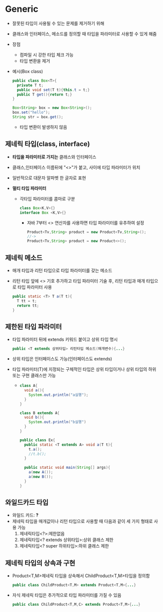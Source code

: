 # Generic

* 잘못된 타입이 사용될 수 있는 문제를 제거하기 위해

* 클래스와 인터페이스, 메소드를 정의할 때 타입을 파라미터로 사용할 수 있게 해줌

* 장점

  * 컴파일 시 강한 타입 체크 가능
  * 타입 변환을 제거

* 예시(Box class)

  ```java
  public class Box<T>{
    private T t;
    public void set(T t){this.t = t;}
    public T get(){return t;}
  }
  
  Box<String> box = new Box<String>();
  box.set("hello");
  String str = box.get();
  ```

  * 타입 변환이 발생하지 않음

## 제네릭 타입(class<T>, interface<T>)

* __타입을 파라미터로 가지는__ 클래스와 인터페이스

* 클래스,인터페이스 이름뒤에 "<>"가 붙고, 사이에 타입 파라미터가 위치

* 일반적으로 대문자 알파벳 한 글자로 표현

* __멀티 타입 파라미터__

  * 각타입 파라미터를 콤마로 구분

    ```java
    class Box<K,V>{}
    interface Box <K,V>{}
    ```

    * 자바 7부터 <> 연산자를 사용하면 타입 파라미터를 유추하여 설정

      ```java
      Product<Tv,String> product = new Product<Tv,String>();
      //->
      Product<Tv,String> product = new Product<>();
      ```

      

## 제네릭 메소드

* 매개 타입과 리턴 타입으로 타입 파라미터를 갖는 메소드

* 리턴 타입 앞에 <> 기호 추가하고 타입 파라미터 기술 후, 리턴 타입과 매개 타입으로 타입 파라미터 사용

  ```java
  public static <T> T a(T t){
    T tt = t;
    return tt;
  }
  ```

  

## 제한된 타입 파라미터

* 타입 파라미터 뒤에 extends 키워드 붙이고 상위 타입 명시

  ```java
  public <T extends 상위타입> 리턴타입 메소드(매개변수){...}
  ```

* 상위 타입은 인터페이스도 가능(인터페이스도 extends)

* 타입 파라미터(T)에 지정되는 구체적인 타입은 상위 타입이거나 상위 타입의 하위 또는 구현 클래스만 가능

  * ```java
    class A{
      void a(){
        System.out.println("a실행");
      }
    }
    
    class B extends A{
      void b(){
        System.out.println("b실행")
      }
    }
    
    public class Ex{
      public static <T extends A> void a(T t){
        t.a();
        //t.b(); 
      }
      
      public static void main(String[] args){
        a(new A());
        a(new B());
      }
    }
    ```

    

## 와일드카드 타입

* 와일드 카드: __?__
* 제네릭 타입을 매개값이나 리턴 타입으로 사용할 때 다음과 같이 세 가지 형태로 사용 가능
  1. 제네릭타입<?>:제한없음
  2. 제네릭타입<? extends 상위타입>:상위 클래스 제한
  3. 제네릭타입<? super 하위타입>:하위 클래스 제한

## 제네릭 타입의 상속과 구현

* Product<T,M>제네릭 타입을 상속해서 ChildProduct<T,M>타입을 정의함

  ```java
  public class ChildProduct<T,M> extends Product<T,M>{...}
  ```

* 자식 제네릭 타입은 추가적으로 타입 파라미터를 가질 수 있음

  ```java
  public class ChildProduct<T,M,C> extends Product<T,M>{...}
  ```

  